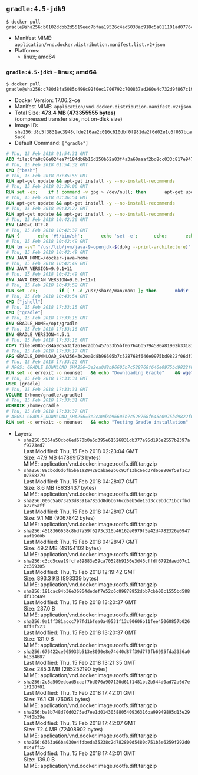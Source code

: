 ## `gradle:4.5-jdk9`

```console
$ docker pull gradle@sha256:b0102dcbb2d5519eec7bfaa19526c4ad5033ac918c5a011101ad0776c0a6516b
```

-	Manifest MIME: `application/vnd.docker.distribution.manifest.list.v2+json`
-	Platforms:
	-	linux; amd64

### `gradle:4.5-jdk9` - linux; amd64

```console
$ docker pull gradle@sha256:c780d8fa5085c496c92f0ec1706792c700837ad260e4c732d9f867c190f8dc74
```

-	Docker Version: 17.06.2-ce
-	Manifest MIME: `application/vnd.docker.distribution.manifest.v2+json`
-	Total Size: **473.4 MB (473355555 bytes)**  
	(compressed transfer size, not on-disk size)
-	Image ID: `sha256:d8c5f3831ac3948cfde216aa2c016c610dbf0f981da2f6d02e1c6f057bca5ad8`
-	Default Command: `["gradle"]`

```dockerfile
# Thu, 15 Feb 2018 01:54:31 GMT
ADD file:8fa9c86e024ea7f184db6b16d250b62a03f4a3a60aaaf2bd8cc033c817e9477e in / 
# Thu, 15 Feb 2018 01:54:32 GMT
CMD ["bash"]
# Thu, 15 Feb 2018 03:35:58 GMT
RUN apt-get update && apt-get install -y --no-install-recommends 		ca-certificates 		curl 		wget 	&& rm -rf /var/lib/apt/lists/*
# Thu, 15 Feb 2018 03:36:06 GMT
RUN set -ex; 	if ! command -v gpg > /dev/null; then 		apt-get update; 		apt-get install -y --no-install-recommends 			gnupg 			dirmngr 		; 		rm -rf /var/lib/apt/lists/*; 	fi
# Thu, 15 Feb 2018 03:36:54 GMT
RUN apt-get update && apt-get install -y --no-install-recommends 		git 		mercurial 		openssh-client 		subversion 				procps 	&& rm -rf /var/lib/apt/lists/*
# Thu, 15 Feb 2018 09:32:27 GMT
RUN apt-get update && apt-get install -y --no-install-recommends 		bzip2 		unzip 		xz-utils 	&& rm -rf /var/lib/apt/lists/*
# Thu, 15 Feb 2018 10:42:36 GMT
ENV LANG=C.UTF-8
# Thu, 15 Feb 2018 10:42:37 GMT
RUN { 		echo '#!/bin/sh'; 		echo 'set -e'; 		echo; 		echo 'dirname "$(dirname "$(readlink -f "$(which javac || which java)")")"'; 	} > /usr/local/bin/docker-java-home 	&& chmod +x /usr/local/bin/docker-java-home
# Thu, 15 Feb 2018 10:42:49 GMT
RUN ln -svT "/usr/lib/jvm/java-9-openjdk-$(dpkg --print-architecture)" /docker-java-home
# Thu, 15 Feb 2018 10:42:49 GMT
ENV JAVA_HOME=/docker-java-home
# Thu, 15 Feb 2018 10:42:49 GMT
ENV JAVA_VERSION=9.0.1+11
# Thu, 15 Feb 2018 10:42:49 GMT
ENV JAVA_DEBIAN_VERSION=9.0.1+11-1
# Thu, 15 Feb 2018 10:43:52 GMT
RUN set -ex; 		if [ ! -d /usr/share/man/man1 ]; then 		mkdir -p /usr/share/man/man1; 	fi; 		apt-get update; 	apt-get install -y 		openjdk-9-jdk="$JAVA_DEBIAN_VERSION" 	; 	rm -rf /var/lib/apt/lists/*; 		[ "$(readlink -f "$JAVA_HOME")" = "$(docker-java-home)" ]; 		update-alternatives --get-selections | awk -v home="$(readlink -f "$JAVA_HOME")" 'index($3, home) == 1 { $2 = "manual"; print | "update-alternatives --set-selections" }'; 	update-alternatives --query java | grep -q 'Status: manual'
# Thu, 15 Feb 2018 10:43:54 GMT
CMD ["jshell"]
# Thu, 15 Feb 2018 17:33:15 GMT
CMD ["gradle"]
# Thu, 15 Feb 2018 17:33:16 GMT
ENV GRADLE_HOME=/opt/gradle
# Thu, 15 Feb 2018 17:33:16 GMT
ENV GRADLE_VERSION=4.5.1
# Thu, 15 Feb 2018 17:33:16 GMT
COPY file:e08b5c84a9d5a31f261ecabb5457633b5bf067646b5794580a81902b3318127f in /etc/ssl/certs/java/cacerts 
# Thu, 15 Feb 2018 17:33:17 GMT
ARG GRADLE_DOWNLOAD_SHA256=3e2ea0d8b96605b7c528768f646e0975bd9822f06df1f04a64fd279b1a17805e
# Thu, 15 Feb 2018 17:33:22 GMT
# ARGS: GRADLE_DOWNLOAD_SHA256=3e2ea0d8b96605b7c528768f646e0975bd9822f06df1f04a64fd279b1a17805e
RUN set -o errexit -o nounset 	&& echo "Downloading Gradle" 	&& wget --no-verbose --output-document=gradle.zip "https://services.gradle.org/distributions/gradle-${GRADLE_VERSION}-bin.zip" 		&& echo "Checking download hash" 	&& echo "${GRADLE_DOWNLOAD_SHA256} *gradle.zip" | sha256sum --check - 		&& echo "Installing Gradle" 	&& unzip gradle.zip 	&& rm gradle.zip 	&& mv "gradle-${GRADLE_VERSION}" "${GRADLE_HOME}/" 	&& ln --symbolic "${GRADLE_HOME}/bin/gradle" /usr/bin/gradle 		&& echo "Adding gradle user and group" 	&& groupadd --system --gid 1000 gradle 	&& useradd --system --gid gradle --uid 1000 --shell /bin/bash --create-home gradle 	&& mkdir /home/gradle/.gradle 	&& chown --recursive gradle:gradle /home/gradle 		&& echo "Symlinking root Gradle cache to gradle Gradle cache" 	&& ln -s /home/gradle/.gradle /root/.gradle
# Thu, 15 Feb 2018 17:33:31 GMT
USER [gradle]
# Thu, 15 Feb 2018 17:33:31 GMT
VOLUME [/home/gradle/.gradle]
# Thu, 15 Feb 2018 17:33:31 GMT
WORKDIR /home/gradle
# Thu, 15 Feb 2018 17:33:37 GMT
# ARGS: GRADLE_DOWNLOAD_SHA256=3e2ea0d8b96605b7c528768f646e0975bd9822f06df1f04a64fd279b1a17805e
RUN set -o errexit -o nounset 	&& echo "Testing Gradle installation" 	&& gradle --version
```

-	Layers:
	-	`sha256:5364a50cbd6ed670b0a6d395e61526831db377e95d195e2557b2397af9773ed7`  
		Last Modified: Thu, 15 Feb 2018 02:23:04 GMT  
		Size: 47.9 MB (47869173 bytes)  
		MIME: application/vnd.docker.image.rootfs.diff.tar.gzip
	-	`sha256:88cbcd6d6fb5ba1a29429cabae2b6c93f13bc6ed37d66980ef59f1c307368279`  
		Last Modified: Thu, 15 Feb 2018 04:28:07 GMT  
		Size: 8.6 MB (8633437 bytes)  
		MIME: application/vnd.docker.image.rootfs.diff.tar.gzip
	-	`sha256:006c5a073a53d8391a783dd8d6b676cd6eb5de13d3cc9bdc71bc7fbda27c5aff`  
		Last Modified: Thu, 15 Feb 2018 04:28:07 GMT  
		Size: 9.1 MB (9067842 bytes)  
		MIME: application/vnd.docker.image.rootfs.diff.tar.gzip
	-	`sha256:4518366658c8bd7a59f6273c316b46162e0979f5e42d4782326e0947aaf1900b`  
		Last Modified: Thu, 15 Feb 2018 04:28:47 GMT  
		Size: 49.2 MB (49154102 bytes)  
		MIME: application/vnd.docker.image.rootfs.diff.tar.gzip
	-	`sha256:c3cd5cea19fcfe89883e59ca70528b9156e3d46cffdf6792daed07c12c359305`  
		Last Modified: Thu, 15 Feb 2018 12:19:42 GMT  
		Size: 893.3 KB (893339 bytes)  
		MIME: application/vnd.docker.image.rootfs.diff.tar.gzip
	-	`sha256:181cac94b36e36864dedef7e52c6c89878952dbb7cbb00c1555bd588df13c4a9`  
		Last Modified: Thu, 15 Feb 2018 13:20:37 GMT  
		Size: 237.0 B  
		MIME: application/vnd.docker.image.rootfs.diff.tar.gzip
	-	`sha256:9a1ff381accc797fd1bfea0a49531f13c90606b11fee45060857b0268ff0f523`  
		Last Modified: Thu, 15 Feb 2018 13:20:37 GMT  
		Size: 131.0 B  
		MIME: application/vnd.docker.image.rootfs.diff.tar.gzip
	-	`sha256:676422ce965933b513e8090e8e74d40d87f39d779fb6995fda3336a0b13d4b87`  
		Last Modified: Thu, 15 Feb 2018 13:21:35 GMT  
		Size: 285.3 MB (285252190 bytes)  
		MIME: application/vnd.docker.image.rootfs.diff.tar.gzip
	-	`sha256:2c8a509edead5caef7bd076a907120d61f1481bc2b544d0ad72a6d7e1f108f01`  
		Last Modified: Thu, 15 Feb 2018 17:42:01 GMT  
		Size: 76.1 KB (76063 bytes)  
		MIME: application/vnd.docker.image.rootfs.diff.tar.gzip
	-	`sha256:ba8b748d70d0275ed7ee1d014303880540936316ba99949895d13e2974f0b39e`  
		Last Modified: Thu, 15 Feb 2018 17:42:07 GMT  
		Size: 72.4 MB (72408902 bytes)  
		MIME: application/vnd.docker.image.rootfs.diff.tar.gzip
	-	`sha256:6363a66ba030e4fdbeda35238c2d782800d5480d751b5e6259f292d08c48ff15`  
		Last Modified: Thu, 15 Feb 2018 17:42:01 GMT  
		Size: 139.0 B  
		MIME: application/vnd.docker.image.rootfs.diff.tar.gzip
